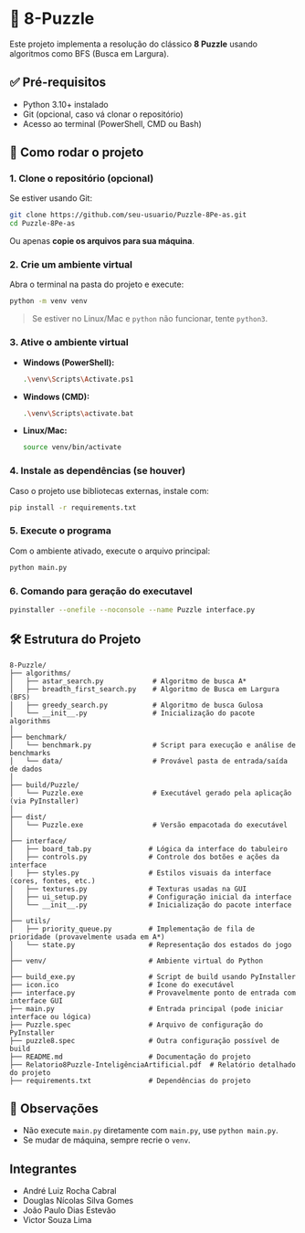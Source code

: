 
# 🧩 8-Puzzle

Este projeto implementa a resolução do clássico **8 Puzzle** usando algoritmos como BFS (Busca em Largura).

## ✅ Pré-requisitos

- Python 3.10+ instalado
- Git (opcional, caso vá clonar o repositório)
- Acesso ao terminal (PowerShell, CMD ou Bash)

## 🚀 Como rodar o projeto

### 1. Clone o repositório (opcional)

Se estiver usando Git:
```bash
git clone https://github.com/seu-usuario/Puzzle-8Pe-as.git
cd Puzzle-8Pe-as
```

Ou apenas **copie os arquivos para sua máquina**.

### 2. Crie um ambiente virtual

Abra o terminal na pasta do projeto e execute:

```bash
python -m venv venv
```

> Se estiver no Linux/Mac e `python` não funcionar, tente `python3`.

### 3. Ative o ambiente virtual

- **Windows (PowerShell):**
  ```bash
  .\venv\Scripts\Activate.ps1
  ```

- **Windows (CMD):**
  ```bash
  .\venv\Scripts\activate.bat
  ```

- **Linux/Mac:**
  ```bash
  source venv/bin/activate
  ```

### 4. Instale as dependências (se houver)

Caso o projeto use bibliotecas externas, instale com:

```bash
pip install -r requirements.txt
```

### 5. Execute o programa

Com o ambiente ativado, execute o arquivo principal:

```bash
python main.py
```

### 6. Comando para geração do executavel

```bash
pyinstaller --onefile --noconsole --name Puzzle interface.py
```

## 🛠️ Estrutura do Projeto

```
8-Puzzle/
├── algorithms/
│   ├── astar_search.py            # Algoritmo de busca A*
│   ├── breadth_first_search.py    # Algoritmo de Busca em Largura (BFS)
│   ├── greedy_search.py           # Algoritmo de busca Gulosa
│   └── __init__.py                # Inicialização do pacote algorithms
│
├── benchmark/
│   └── benchmark.py               # Script para execução e análise de benchmarks
│   └── data/                      # Provável pasta de entrada/saída de dados
│
├── build/Puzzle/
│   └── Puzzle.exe                 # Executável gerado pela aplicação (via PyInstaller)
│
├── dist/
│   └── Puzzle.exe                 # Versão empacotada do executável
│
├── interface/
│   ├── board_tab.py              # Lógica da interface do tabuleiro
│   ├── controls.py               # Controle dos botões e ações da interface
│   ├── styles.py                 # Estilos visuais da interface (cores, fontes, etc.)
│   ├── textures.py               # Texturas usadas na GUI
│   ├── ui_setup.py               # Configuração inicial da interface
│   └── __init__.py               # Inicialização do pacote interface
│
├── utils/
│   ├── priority_queue.py         # Implementação de fila de prioridade (provavelmente usada em A*)
│   └── state.py                  # Representação dos estados do jogo
│
├── venv/                         # Ambiente virtual do Python
│
├── build_exe.py                  # Script de build usando PyInstaller
├── icon.ico                      # Ícone do executável
├── interface.py                  # Provavelmente ponto de entrada com interface GUI
├── main.py                       # Entrada principal (pode iniciar interface ou lógica)
├── Puzzle.spec                   # Arquivo de configuração do PyInstaller
├── puzzle8.spec                  # Outra configuração possível de build
├── README.md                     # Documentação do projeto
├── Relatorio8Puzzle-InteligênciaArtificial.pdf  # Relatório detalhado do projeto
├── requirements.txt              # Dependências do projeto

```

## 📌 Observações

- Não execute `main.py` diretamente com `main.py`, use `python main.py`.
- Se mudar de máquina, sempre recrie o `venv`.

## Integrantes

- André Luiz Rocha Cabral
- Douglas Nícolas Silva Gomes 
- João Paulo Dias Estevão 
- Victor Souza Lima
